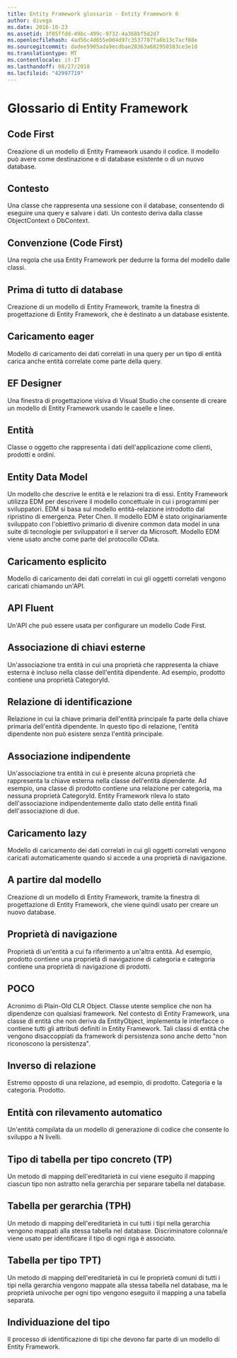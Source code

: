 ```yaml
---
title: Entity Framework glossario - Entity Framework 6
author: divega
ms.date: 2016-10-23
ms.assetid: 3f05ffdd-49bc-499c-9732-4a368bf5d2d7
ms.openlocfilehash: 4ad56c4d655e004d97c3537707fa6b13c7acf88e
ms.sourcegitcommit: dadee5905ada9ecdbae28363a682950383ce3e10
ms.translationtype: MT
ms.contentlocale: it-IT
ms.lasthandoff: 08/27/2018
ms.locfileid: "42997719"
---
```

# <a name="entity-framework-glossary"></a>Glossario di Entity Framework
## <a name="code-first"></a>Code First
Creazione di un modello di Entity Framework usando il codice. Il modello può avere come destinazione e di database esistente o di un nuovo database.

## <a name="context"></a>Contesto
Una classe che rappresenta una sessione con il database, consentendo di eseguire una query e salvare i dati. Un contesto deriva dalla classe ObjectContext o DbContext.

## <a name="convention-code-first"></a>Convenzione (Code First)
Una regola che usa Entity Framework per dedurre la forma del modello dalle classi.

## <a name="database-first"></a>Prima di tutto di database
Creazione di un modello di Entity Framework, tramite la finestra di progettazione di Entity Framework, che è destinato a un database esistente.

## <a name="eager-loading"></a>Caricamento eager
Modello di caricamento dei dati correlati in una query per un tipo di entità carica anche entità correlate come parte della query.

## <a name="ef-designer"></a>EF Designer
Una finestra di progettazione visiva di Visual Studio che consente di creare un modello di Entity Framework usando le caselle e linee.

## <a name="entity"></a>Entità
Classe o oggetto che rappresenta i dati dell'applicazione come clienti, prodotti e ordini.

## <a name="entity-data-model"></a>Entity Data Model
Un modello che descrive le entità e le relazioni tra di essi. Entity Framework utilizza EDM per descrivere il modello concettuale in cui i programmi per sviluppatori. EDM si basa sul modello entità-relazione introdotto dal ripristino di emergenza. Peter Chen. Il modello EDM è stato originariamente sviluppato con l'obiettivo primario di divenire common data model in una suite di tecnologie per sviluppatori e il server da Microsoft. Modello EDM viene usato anche come parte del protocollo OData.

## <a name="explicit-loading"></a>Caricamento esplicito
Modello di caricamento dei dati correlati in cui gli oggetti correlati vengono caricati chiamando un'API.

## <a name="fluent-api"></a>API Fluent
Un'API che può essere usata per configurare un modello Code First.

## <a name="foreign-key-association"></a>Associazione di chiavi esterne
Un'associazione tra entità in cui una proprietà che rappresenta la chiave esterna è incluso nella classe dell'entità dipendente. Ad esempio, prodotto contiene una proprietà CategoryId.

## <a name="identifying-relationship"></a>Relazione di identificazione
Relazione in cui la chiave primaria dell'entità principale fa parte della chiave primaria dell'entità dipendente. In questo tipo di relazione, l'entità dipendente non può esistere senza l'entità principale.

## <a name="independent-association"></a>Associazione indipendente
Un'associazione tra entità in cui è presente alcuna proprietà che rappresenta la chiave esterna nella classe dell'entità dipendente. Ad esempio, una classe di prodotto contiene una relazione per categoria, ma nessuna proprietà CategoryId. Entity Framework rileva lo stato dell'associazione indipendentemente dallo stato delle entità finali dell'associazione di due.

## <a name="lazy-loading"></a>Caricamento lazy
Modello di caricamento dei dati correlati in cui gli oggetti correlati vengono caricati automaticamente quando si accede a una proprietà di navigazione.

## <a name="model-first"></a>A partire dal modello
Creazione di un modello di Entity Framework, tramite la finestra di progettazione di Entity Framework, che viene quindi usato per creare un nuovo database.

## <a name="navigation-property"></a>Proprietà di navigazione
Proprietà di un'entità a cui fa riferimento a un'altra entità. Ad esempio, prodotto contiene una proprietà di navigazione di categoria e categoria contiene una proprietà di navigazione di prodotti.

## <a name="poco"></a>POCO
Acronimo di Plain-Old CLR Object. Classe utente semplice che non ha dipendenze con qualsiasi framework. Nel contesto di Entity Framework, una classe di entità che non deriva da EntityObject, implementa le interfacce o contiene tutti gli attributi definiti in Entity Framework. Tali classi di entità che vengono disaccoppiati da framework di persistenza sono anche detto "non riconoscono la persistenza".  

## <a name="relationship-inverse"></a>Inverso di relazione
Estremo opposto di una relazione, ad esempio, di prodotto. Categoria e la categoria. Prodotto.

## <a name="self-tracking-entity"></a>Entità con rilevamento automatico
Un'entità compilata da un modello di generazione di codice che consente lo sviluppo a N livelli.

## <a name="table-per-concrete-type-tpc"></a>Tipo di tabella per tipo concreto (TP)
Un metodo di mapping dell'ereditarietà in cui viene eseguito il mapping ciascun tipo non astratto nella gerarchia per separare tabella nel database.

## <a name="table-per-hierarchy-tph"></a>Tabella per gerarchia (TPH)
Un metodo di mapping dell'ereditarietà in cui tutti i tipi nella gerarchia vengono mappati alla stessa tabella nel database. Discriminatore colonna/e viene usato per identificare il tipo di ogni riga è associato.

## <a name="table-per-type-tpt"></a>Tabella per tipo TPT)
Un metodo di mapping dell'ereditarietà in cui le proprietà comuni di tutti i tipi nella gerarchia vengono mappate alla stessa tabella nel database, ma le proprietà univoche per ogni tipo vengono eseguito il mapping a una tabella separata.

## <a name="type-discovery"></a>Individuazione del tipo
Il processo di identificazione di tipi che devono far parte di un modello di Entity Framework.
